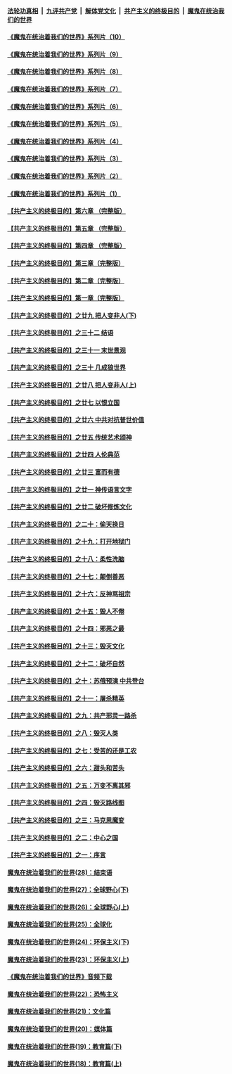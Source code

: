 

####  [法轮功真相](../../../../basic/blob/master/README.md?t=09020102) &nbsp;|&nbsp; [九评共产党](../../../../9ping.md/blob/master/README.md?t=09020102) &nbsp;|&nbsp; [解体党文化](../../../../jtdwh.md/blob/master/README.md?t=09020102)  &nbsp;|&nbsp; [共产主义的终极目的](../../../../gczydzjmd.md/blob/master/README.md?t=09020102) &nbsp;|&nbsp; [魔鬼在统治我们的世界](../../../../mgztzwmdsj.md/blob/master/README.md?t=09020102) 

#### [《魔鬼在统治着我们的世界》系列片（10）](../pages/nsc422/n12292670.md?t=09020102) 

#### [《魔鬼在统治着我们的世界》系列片（9）](../pages/nsc422/n12290859.md?t=09020102) 

#### [《魔鬼在统治着我们的世界》系列片（8）](../pages/nsc422/n12287445.md?t=09020102) 

#### [《魔鬼在统治着我们的世界》系列片（7）](../pages/nsc422/n12283425.md?t=09020102) 

#### [《魔鬼在统治着我们的世界》系列片（6）](../pages/nsc422/n12282314.md?t=09020102) 

#### [《魔鬼在统治着我们的世界》系列片（5）](../pages/nsc422/n12281419.md?t=09020102) 

#### [《魔鬼在统治着我们的世界》系列片（4）](../pages/nsc422/n12274024.md?t=09020102) 

#### [《魔鬼在统治着我们的世界》系列片（3）](../pages/nsc422/n12271322.md?t=09020102) 

#### [《魔鬼在统治着我们的世界》系列片（2）](../pages/nsc422/n12269049.md?t=09020102) 

#### [《魔鬼在统治着我们的世界》系列片（1）](../pages/nsc422/n12267575.md?t=09020102) 

#### [【共产主义的终极目的】第六章 （完整版）](../pages/nsc422/n11428913.md?t=09020102) 

#### [【共产主义的终极目的】第五章 （完整版）](../pages/nsc422/n11428912.md?t=09020102) 

#### [【共产主义的终极目的】第四章 （完整版）](../pages/nsc422/n11428907.md?t=09020102) 

#### [【共产主义的终极目的】第三章（完整版）](../pages/nsc422/n11428848.md?t=09020102) 

#### [【共产主义的终极目的】第二章（完整版）](../pages/nsc422/n11428831.md?t=09020102) 

#### [【共产主义的终极目的】第一章（完整版）](../pages/nsc422/n11417651.md?t=09020102) 

#### [【共产主义的终极目的】之廿九 把人变非人(下)](../pages/nsc422/n11344140.md?t=09020102) 

#### [【共产主义的终极目的】之三十二 结语](../pages/nsc422/n11360535.md?t=09020102) 

#### [【共产主义的终极目的】之三十一 末世景观](../pages/nsc422/n11351129.md?t=09020102) 

#### [【共产主义的终极目的】之三十 几成狼世界](../pages/nsc422/n11348280.md?t=09020102) 

#### [【共产主义的终极目的】之廿八 把人变非人(上)](../pages/nsc422/n11340492.md?t=09020102) 

#### [【共产主义的终极目的】之廿七 以恨立国](../pages/nsc422/n11336944.md?t=09020102) 

#### [【共产主义的终极目的】之廿六 中共对抗普世价值](../pages/nsc422/n11324785.md?t=09020102) 

#### [【共产主义的终极目的】之廿五 传统艺术颂神](../pages/nsc422/n11296396.md?t=09020102) 

#### [【共产主义的终极目的】之廿四 人伦典范](../pages/nsc422/n11296397.md?t=09020102) 

#### [【共产主义的终极目的】之廿三 富而有德](../pages/nsc422/n11283598.md?t=09020102) 

#### [【共产主义的终极目的】之廿一 神传语言文字](../pages/nsc422/n11263265.md?t=09020102) 

#### [【共产主义的终极目的】之廿二 破坏修炼文化](../pages/nsc422/n11245728.md?t=09020102) 

#### [【共产主义的终极目的】之二十：偷天换日](../pages/nsc422/n11238846.md?t=09020102) 

#### [【共产主义的终极目的】之十九：打开地狱门](../pages/nsc422/n11206376.md?t=09020102) 

#### [【共产主义的终极目的】之十八：柔性洗脑](../pages/nsc422/n11199994.md?t=09020102) 

#### [【共产主义的终极目的】之十七：颠倒善恶](../pages/nsc422/n11179782.md?t=09020102) 

#### [【共产主义的终极目的】之十六：反神骂祖宗](../pages/nsc422/n11166798.md?t=09020102) 

#### [【共产主义的终极目的】之十五：毁人不倦](../pages/nsc422/n11166792.md?t=09020102) 

#### [【共产主义的终极目的】之十四：邪恶之最](../pages/nsc422/n11150249.md?t=09020102) 

#### [【共产主义的终极目的】之十三：毁灭文化](../pages/nsc422/n11135227.md?t=09020102) 

#### [【共产主义的终极目的】之十二：破坏自然](../pages/nsc422/n11135214.md?t=09020102) 

#### [【共产主义的终极目的】之十：苏俄预演 中共登台](../pages/nsc422/n11118424.md?t=09020102) 

#### [【共产主义的终极目的】之十一：屠杀精英](../pages/nsc422/n11118442.md?t=09020102) 

#### [【共产主义的终极目的】之九：共产邪灵一路杀](../pages/nsc422/n11114139.md?t=09020102) 

#### [【共产主义的终极目的】之八：毁灭人类](../pages/nsc422/n11108503.md?t=09020102) 

#### [【共产主义的终极目的】之七：受苦的还是工农](../pages/nsc422/n11101809.md?t=09020102) 

#### [【共产主义的终极目的】之六：甜头和苦头](../pages/nsc422/n11096971.md?t=09020102) 

#### [【共产主义的终极目的】之五：万变不离其邪](../pages/nsc422/n11091285.md?t=09020102) 

#### [【共产主义的终极目的】之四：毁灭路线图](../pages/nsc422/n11086284.md?t=09020102) 

#### [【共产主义的终极目的】之三：马克思魔变](../pages/nsc422/n11061941.md?t=09020102) 

#### [【共产主义的终极目的】之二：中心之国](../pages/nsc422/n11047728.md?t=09020102) 

#### [【共产主义的终极目的】之一：序言](../pages/nsc422/n11086077.md?t=09020102) 

#### [魔鬼在统治着我们的世界(28)：结束语](../pages/nsc422/n10936246.md?t=09020102) 

#### [魔鬼在统治着我们的世界(27)：全球野心(下)](../pages/nsc422/n10928319.md?t=09020102) 

#### [魔鬼在统治着我们的世界(26)：全球野心(上)](../pages/nsc422/n10900318.md?t=09020102) 

#### [魔鬼在统治着我们的世界(25)：全球化](../pages/nsc422/n10788205.md?t=09020102) 

#### [魔鬼在统治着我们的世界(24)：环保主义(下)](../pages/nsc422/n10695307.md?t=09020102) 

#### [魔鬼在统治着我们的世界(23)：环保主义(上)](../pages/nsc422/n10688613.md?t=09020102) 

#### [《魔鬼在统治着我们的世界》音频下载](../pages/nsc422/n10635553.md?t=09020102) 

#### [魔鬼在统治着我们的世界(22)：恐怖主义](../pages/nsc422/n10614727.md?t=09020102) 

#### [魔鬼在统治着我们的世界(21)：文化篇](../pages/nsc422/n10597706.md?t=09020102) 

#### [魔鬼在统治着我们的世界(20)：媒体篇](../pages/nsc422/n10586579.md?t=09020102) 

#### [魔鬼在统治着我们的世界(19)：教育篇(下)](../pages/nsc422/n10564808.md?t=09020102) 

#### [魔鬼在统治着我们的世界(18)：教育篇(上)](../pages/nsc422/n10526970.md?t=09020102) 

